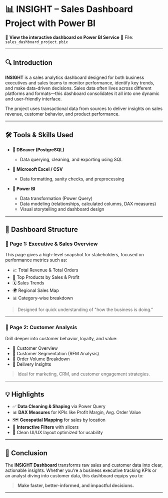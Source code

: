 # 📊 INSIGHT – Sales Dashboard Project with Power BI

🚀 **View the interactive dashboard on Power BI Service**
📁 File: `sales_dashboard_project.pbix`

---

## 🔍 Introduction

**INSIGHT** is a sales analytics dashboard designed for both business executives and sales teams to monitor performance, identify key trends, and make data-driven decisions. Sales data often lives across different platforms and formats—this dashboard consolidates it all into one dynamic and user-friendly interface.

The project uses transactional data from sources to deliver insights on sales revenue, customer behavior, and product performance.

---

## 🛠️ Tools & Skills Used

- **🔸 DBeaver (PostgreSQL)**

  - Data querying, cleaning, and exporting using SQL

- **🔸 Microsoft Excel / CSV**

  - Data formatting, sanity checks, and preprocessing

- **🔸 Power BI**

  - Data transformation (Power Query)
  - Data modeling (relationships, calculated columns, DAX measures)
  - Visual storytelling and dashboard design

---

## 📄 Dashboard Structure

### 🧭 **Page 1: Executive & Sales Overview**

This page gives a high-level snapshot for stakeholders, focused on performance metrics such as:

- 📈 Total Revenue & Total Orders
- 🥇 Top Products by Sales & Profit
- 🗓️ Sales Trends
- 🌍 Regional Sales Map
- 📊 Category-wise breakdown

> Designed for quick understanding of "how the business is doing."

---

### 👥 **Page 2: Customer Analysis**

Drill deeper into customer behavior, loyalty, and value:

- 👤 Customer Overview
- 🧠 Customer Segmentation (RFM Analysis)
- 📆 Order Volume Breakdown
- 🚚 Delivery Insights

> Ideal for marketing, CRM, and customer engagement strategies.

---

## 💡 Highlights

- ✅ **Data Cleaning & Shaping** via Power Query
- 📊 **DAX Measures** for KPIs like Profit Margin, Avg. Order Value
- 🗺️ **Geospatial Mapping** for sales by location
- 🎯 **Interactive Filters** with slicers
- 🧩 Clean UI/UX layout optimized for usability

---

## 🧠 Conclusion

The **INSIGHT Dashboard** transforms raw sales and customer data into clear, actionable insights. Whether you're a business executive tracking KPIs or an analyst diving into customer data, this dashboard equips you to:

> **Make faster, better-informed, and impactful decisions.**

---
